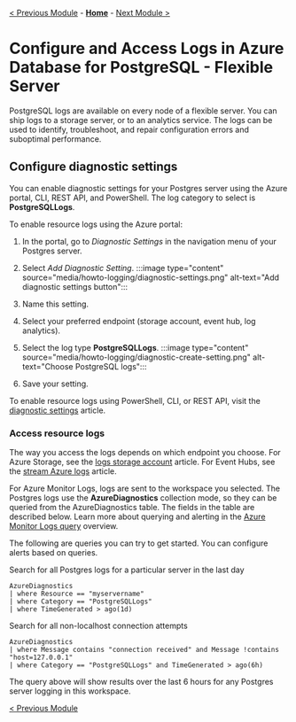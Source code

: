 [< Previous Module](../module03/how-to-manage-high-availability-portal.md) - **[Home](../../README.md)** - [Next Module >](../module04/concepts-query-store.md)


# Configure and Access Logs in Azure Database for PostgreSQL - Flexible Server



PostgreSQL logs are available on every node of a flexible server. You can ship logs to a storage server, or to an analytics service. The logs can be used to identify, troubleshoot, and repair configuration errors and suboptimal performance.

## Configure diagnostic settings

You can enable diagnostic settings for your Postgres server using the Azure portal, CLI, REST API, and PowerShell. The log category to select is **PostgreSQLLogs**.

To enable resource logs using the Azure portal:

1. In the portal, go to *Diagnostic Settings* in the navigation menu of your Postgres server.
   
2. Select *Add Diagnostic Setting*.
   :::image type="content" source="media/howto-logging/diagnostic-settings.png" alt-text="Add diagnostic settings button":::

3. Name this setting. 

4. Select your preferred endpoint (storage account, event hub, log analytics). 

5. Select the log type **PostgreSQLLogs**.
   :::image type="content" source="media/howto-logging/diagnostic-create-setting.png" alt-text="Choose PostgreSQL logs":::

7. Save your setting.

To enable resource logs using PowerShell, CLI, or REST API, visit the [diagnostic settings](../../azure-monitor/essentials/diagnostic-settings.md) article.

### Access resource logs

The way you access the logs depends on which endpoint you choose. For Azure Storage, see the [logs storage account](../../azure-monitor/essentials/resource-logs.md#send-to-azure-storage) article. For Event Hubs, see the [stream Azure logs](../../azure-monitor/essentials/resource-logs.md#send-to-azure-event-hubs) article.

For Azure Monitor Logs, logs are sent to the workspace you selected. The Postgres logs use the **AzureDiagnostics** collection mode, so they can be queried from the AzureDiagnostics table. The fields in the table are described below. Learn more about querying and alerting in the [Azure Monitor Logs query](../../azure-monitor/logs/log-query-overview.md) overview.

The following are queries you can try to get started. You can configure alerts based on queries.

Search for all Postgres logs for a particular server in the last day

```kusto
AzureDiagnostics
| where Resource == "myservername"
| where Category == "PostgreSQLLogs"
| where TimeGenerated > ago(1d) 
```

Search for all non-localhost connection attempts

```kusto
AzureDiagnostics
| where Message contains "connection received" and Message !contains "host=127.0.0.1"
| where Category == "PostgreSQLLogs" and TimeGenerated > ago(6h)
```

The query above will show results over the last 6 hours for any Postgres server logging in this workspace.

[< Previous Module](../module03/how-to-manage-high-availability-portal.md)


